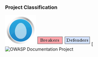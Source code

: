 ### Project Classification
[![New projects](assets/images/New_projects.png)](https://www.owasp.org/index.php/OWASP_Project_Stages#tab=Incubator_Projects)
![OWASP Breakers](assets/images/Owasp-breakers-small.png)
![OWASP Defenders](assets/images/Owasp-defenders-small.png)
[![OWASP Documentation Project](assets/images/Project_Type_Files_DOC.png)

